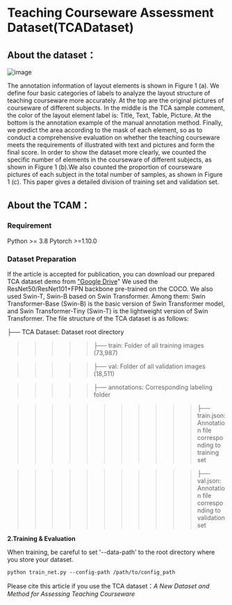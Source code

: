 # Teaching Courseware Assessment Dataset(TCADataset)

## About the dataset：
![image](https://github.com/aaaauthorsanonymous/TCADataset/blob/main/TCAM/TCA%20Dataset/TCA.png)

The annotation information of layout elements is shown in Figure 1 (a). We define four basic categories of labels to analyze the layout structure of teaching courseware more accurately. At the top are the original pictures of courseware of different subjects. In the middle is the TCA sample comment, the color of the layout element label is: Title, Text, Table, Picture. At the bottom is the annotation example of the manual annotation method. Finally, we predict the area according to the mask of each element, so as to conduct a comprehensive evaluation on whether the teaching courseware meets the requirements of illustrated with text and pictures and form the final score.
In order to show the dataset more clearly, we counted the specific number of elements in the courseware of different subjects, as shown in Figure 1 (b).We also counted the proportion of courseware pictures of each subject in the total number of samples, as shown in Figure 1 (c).
This paper gives a detailed division of training set and validation set.

## About the TCAM：
### Requirement

Python >= 3.8
Pytorch >=1.10.0
 
### Dataset Preparation

If the article is accepted for publication, you can download our prepared TCA dataset demo from ["Google Drive](https://drive.google.com/drive/folders/1J0RSplMuR2qpTn-MSJ8Bis0QMHH_ckKq)" We used the ResNet50/ResNet101+FPN backbone pre-trained on the COCO. We also used Swin-T, Swin-B based on Swin Transformer. Among them: Swin Transformer-Base (Swin-B) is the basic version of Swin Transformer model, and Swin Transformer-Tiny (Swin-T) is the lightweight version of Swin Transformer.
The file structure of the TCA dataset is as follows:

├── TCA Dataset: Dataset root directory
>>>>>├──  train: Folder of all training images (73,987)

>>>>>├── val: Folder of all validation images (18,511)

>>>>>├── annotations: Corresponding labeling folder


>>>>>>>>>>>├── train.json: Annotation file corresponding to training set

>>>>>>>>>>>├── val.json: Annotation file corresponding to validation set
   
 
              
**2.Training & Evaluation**

When training, be careful to set '--data-path' to the root directory where you store your dataset.

` python train_net.py --config-path /path/to/config_path  `


Please cite this article if you use the TCA dataset：*A New Dataset and Method for Assessing Teaching Courseware*

